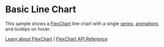 Basic Line Chart
======================

This sample shows a [FlexChart](https://www.grapecity.com/wijmo/api/classes/wijmo_chart.flexchart.html) line chart with a single [series](https://www.grapecity.com/wijmo/api/classes/wijmo_chart.flexchart.html#series), [animations](https://www.grapecity.com/wijmo/api/modules/wijmo_chart_animation.html) and tooltips on hover.

[Learn about FlexChart](https://www.grapecity.com/wijmo-flexchart) | [FlexChart API Reference](https://www.grapecity.com/wijmo/api/classes/wijmo_chart.flexchart.html)